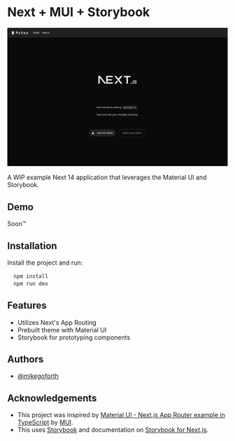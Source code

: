 # Next + MUI + Storybook

![ScreenShot](preview.png)

A WIP example Next 14 application that leverages the Material UI and Storybook.

## Demo

Soon™

## Installation

Install the project and run:

```bash
  npm install
  npm run dev
```

## Features

- Utilizes Next's App Routing
- Prebuilt theme with Material UI
- Storybook for prototyping components

## Authors

- [@mikegoforth](https://www.github.com/mikegoforth)

## Acknowledgements

- This project was inspired by [Material UI - Next.js App Router example in TypeScript](https://github.com/mui/material-ui/blob/master/examples/material-ui-nextjs-ts/) by [MUI](https://github.com/mui).
- This uses [Storybook](https://storybook.js.org/) and documentation on [Storybook for Next.js](https://storybook.js.org/docs/get-started/frameworks/nextjs).
